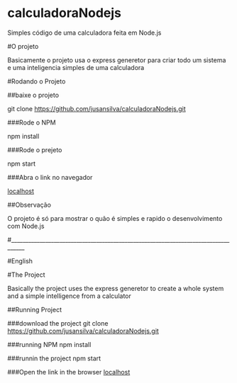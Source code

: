 # calculadoraNodejs
Simples código de uma calculadora feita em Node.js

#O projeto

Basicamente o projeto usa o express generetor para criar todo um sistema e uma inteligencia simples de uma calculadora

#Rodando o Projeto

##baixe o projeto

git clone https://github.com/jusansilva/calculadoraNodejs.git

###Rode o NPM

npm install

###Rode o prejeto

npm start

###Abra o link no navegador

[localhost](http://localhost:3000/)

##Observação

O projeto é só para mostrar o quão é simples e rapido o desenvolvimento com Node.js

#___________________________________________________________________________________

#English

#The Project

Basically the project uses the express generetor to create a whole system and a simple intelligence from a calculator

##Running Project

###download the project
git clone https://github.com/jusansilva/calculadoraNodejs.git

###running NPM
npm install

###runnin the project
npm start

###Open the link in the browser
[localhost](http://localhost:3000/)

